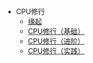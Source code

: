 - CPU修行
    - [缘起](/README.md)
    - [CPU修行（基础）](/skill/basic/compose-cpu.md)
    - [CPU修行（进阶）](/skill/basic/compose-cpu-level2.md)
    - [CPU修行（实践）](/skill/basic/compose-cpu-make.md)

